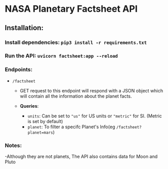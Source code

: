 # NASA Planetary Factsheet API

## Installation:
### Install dependencies: `pip3 install -r requirements.txt` 
### Run the API: `uvicorn factsheet:app --reload`
### Endpoints:
* `/factsheet` 
	* GET request to this endpoint will respond with a JSON object which will contain all the information about the planet facts.
	
	* **Queries**: 
		* `units`: Can be set to `"us"` for US units or `"metric"` for SI. (Metric is set by default)
		* `planet`: To filter a specifc Planet's Info(eg `/factsheet?planet=mars`)

### Notes:
-Although they are not planets, The API also contains data for Moon and Pluto
